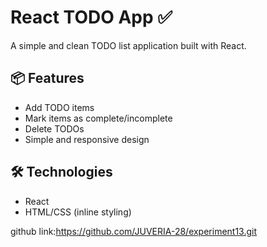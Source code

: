 # React TODO App ✅

A simple and clean TODO list application built with React.


## 📦 Features

- Add TODO items
- Mark items as complete/incomplete
- Delete TODOs
- Simple and responsive design

## 🛠️ Technologies

- React
- HTML/CSS (inline styling)

github link:https://github.com/JUVERIA-28/experiment13.git

